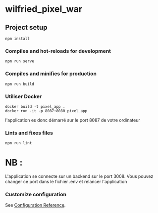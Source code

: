 # wilfried_pixel_war

## Project setup
```
npm install
```

### Compiles and hot-reloads for development
```
npm run serve
```

### Compiles and minifies for production
```
npm run build
```

### Utiliser Docker
```
docker build -t pixel_app .
docker run -it -p 8087:8080 pixel_app
```

l'application es donc démarré sur le port 8087 de votre ordinateur


### Lints and fixes files
```
npm run lint
```

# NB :
L'application se connecte sur un backend sur le port 3008.
Vous pouvez changer ce port dans le fichier .env et relancer l'application

### Customize configuration
See [Configuration Reference](https://cli.vuejs.org/config/).
